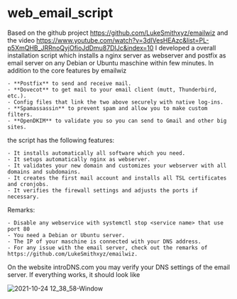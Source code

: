 # web_email_script
Based on the github project https://github.com/LukeSmithxyz/emailwiz and the video https://www.youtube.com/watch?v=3dIVesHEAzc&list=PL-p5XmQHB_JRRnoQyjOfioJdDmu87DIJc&index=10 I developed a overall installation script which installs a nginx server as webserver and postfix as email server on any Debian or Ubuntu maschine within few minutes. In addition to the core features by emailwiz

    - **Postfix** to send and receive mail.
    - **Dovecot** to get mail to your email client (mutt, Thunderbird, etc.).
    - Config files that link the two above securely with native log-ins.
    - **Spamassassin** to prevent spam and allow you to make custom filters.
    - **OpenDKIM** to validate you so you can send to Gmail and other big sites.

the script has the following features: 
    
    - It installs automatically all software which you need. 
    - It setups automatically nginx as webserver. 
    - It validates your new domain and customizes your webserver with all domains and subdomains. 
    - It creates the first mail account and installs all TSL certificates and cronjobs.  
    - It verifies the firewall settings and adjusts the ports if necessary. 

Remarks:

    - Disable any webservice with systemctl stop <service name> that use port 80 
    - You need a Debian or Ubuntu server. 
    - The IP of your maschine is connected with your DNS address.
    - For any issue with the email server, check out the remarks of https://github.com/LukeSmithxyz/emailwiz. 
   
 

On the website introDNS.com you may verify your DNS settings of the email server. If everything works, it should look like

![2021-10-24 12_38_58-Window](https://user-images.githubusercontent.com/15387251/138590404-4b6aac4b-30ad-484f-b39a-31ee8b320dcb.png)

